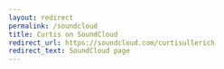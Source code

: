 ```yaml
---
layout: redirect
permalink: /soundcloud
title: Curtis on SoundCloud
redirect_url: https://soundcloud.com/curtisullerich
redirect_text: SoundCloud page
---
```



